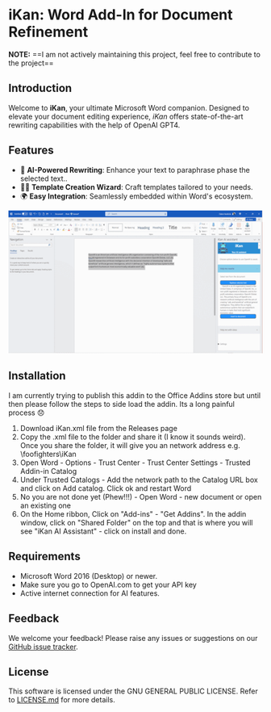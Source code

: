 # iKan: Word Add-In for Document Refinement

**NOTE:** ==I am not actively maintaining this project, feel free to contribute to the project==

## Introduction

Welcome to **iKan**, your ultimate Microsoft Word companion. Designed to elevate your document editing experience, _iKan_ offers state-of-the-art rewriting capabilities with the help of OpenAI GPT4.

## Features

- 🔧 **AI-Powered Rewriting**: Enhance your text to paraphrase phase the selected text..
- 🧙‍♂️ **Template Creation Wizard**: Craft templates tailored to your needs.
- 🌍 **Easy Integration**: Seamlessly embedded within Word's ecosystem.

![iKan Image ](../git-images/iKan.gif)

## Installation
I am currently trying to publish this addin to the Office Addins store but until then please follow the steps to side load the addin. Its a long painful process 😞

1. Download iKan.xml file from the Releases page
2. Copy the .xml file to the folder and share it (I know it sounds weird). Once you share the folder, it will give you an network address e.g. \\foofighters\iKan 
3. Open Word - Options - Trust Center - Trust Center Settings - Trusted Addin-in Catalog
4. Under Trusted Catalogs  - Add the network path to the Catalog URL box and click on Add catalog. Click ok and restart Word
5. No you are not done yet (Phew!!!) - Open Word - new document or open an existing one
6. On the Home ribbon, Click on "Add-ins"  - "Get Addins". In the addin window, click on "Shared Folder" on the top and that is where you will see "iKan AI Assistant" - click on install and done. 

## Requirements

- Microsoft Word 2016 (Desktop) or newer.
- Make sure you go to OpenAI.com to get your API key 
- Active internet connection for AI features.

## Feedback

We welcome your feedback! Please raise any issues or suggestions on our [GitHub issue tracker](https://github.com/clatonhendricks/ikan/issues).

## License

This software is licensed under the GNU GENERAL PUBLIC LICENSE. Refer to [LICENSE.md](../LICENSE.md) for more details.



